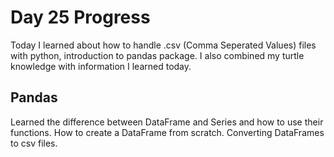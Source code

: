 # Day 25 Progress
Today I learned about how to handle .csv (Comma Seperated Values) files with python, introduction to pandas package. I also combined my turtle knowledge with information I learned today.

## Pandas
Learned the difference between DataFrame and Series and how to use their functions. How to create a DataFrame from scratch. Converting DataFrames to csv files.


